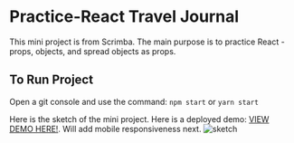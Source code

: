 # Practice-React Travel Journal

This mini project is from Scrimba. The main purpose is to practice React - props, objects, and spread objects as props.

## To Run Project

Open a git console and use the command: `npm start` or `yarn start`

Here is the sketch of the mini project. Here is a deployed demo: <a href="https://gifted-goldwasser-84e902.netlify.app/" target="_blank" >VIEW DEMO HERE!</a>. Will add mobile responsiveness next. 
<img src="https://github.com/gusmontoya/mini-travel_journal/blob/main/public/images/sketchpng.png" alt="sketch" />







